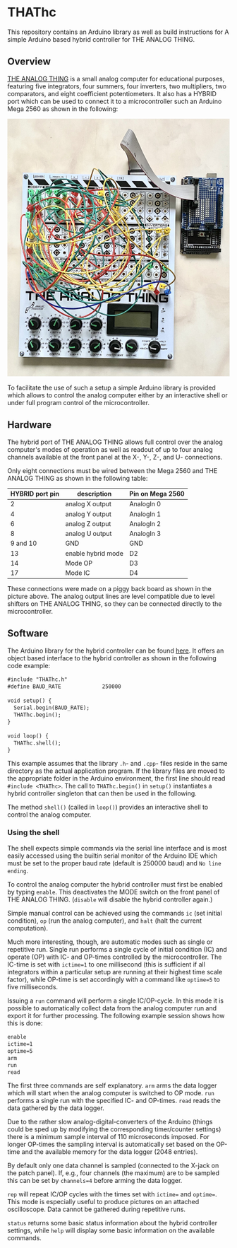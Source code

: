 # THAThc
This repository contains an Arduino library as well as build instructions for
A simple Arduino based hybrid controller for THE ANALOG THING.

## Overview
[THE ANALOG THING](https://github.com/anabrid/THAThc) is a small analog 
computer for educational purposes, featuring five integrators, four summers,
four inverters, two multipliers, two comparators, and eight coefficient
potentiometers. It also has a HYBRID port which can be used to connect it 
to a microcontroller such an Arduino Mega 2560 as shown in the following:

![HCsetup.jpg](HCsetup.jpg)

To facilitate the use of such a setup a simple Arduino library is provided
which allows to control the analog computer either by an interactive shell 
or under full program control of the microcontroller.

## Hardware
The hybrid port of THE ANALOG THING allows full control over the analog
computer's modes of operation as well as readout of up to four analog 
channels available at the front panel at the X-, Y-, Z-, and U- connections.

Only eight connections must be wired between the Mega 2560 and THE ANALOG
THING as shown in the following table:

|HYBRID port pin|description|Pin on Mega 2560|
|---------------|-----------|----------------|
|2|analog X output|AnalogIn 0|
|4|analog Y output|AnalogIn 1|
|6|analog Z output|AnalogIn 2|
|8|analog U output|AnalogIn 3|
|9 and 10|GND|GND|
|13|enable hybrid mode|D2|
|14|Mode OP|D3|
|17|Mode IC|D4|

These connections were made on a piggy back board as shown in the picture above.
The analog output lines are level compatible due to level shifters on THE
ANALOG THING, so they can be connected directly to the microcontroller.

## Software
The Arduino library for the hybrid controller can be found 
[here](THAThc). It offers an object based interface to the hybrid controller as
shown in the following code example:
```
#include "THAThc.h"
#define BAUD_RATE             250000

void setup() {
  Serial.begin(BAUD_RATE);
  THAThc.begin();
}

void loop() {
  THAThc.shell();
}
```

This example assumes that the library `.h`- and `.cpp`- files reside in the 
same directory as the actual application program. If the library files are 
moved to the appropriate folder in the Arduino environment, the first line
should read `#include <THAThc>`. The call to `THAThc.begin()` in `setup()` 
instantiates a hybrid controller singleton that can then be used in the 
following.

The method `shell()` (called in `loop()`) provides an interactive shell to 
control the analog computer.

### Using the shell
The shell expects simple commands via the serial line interface and is most
easily accessed using the builtin serial monitor of the Arduino IDE which 
must be set to the proper baud rate (default is 250000 baud) and `No line 
ending`.

To control the analog computer the hybrid controller must first be enabled 
by typing `enable`. This deactivates the MODE switch on the front panel of 
THE ANALOG THING. (`disable` will disable the hybrid controller again.)

Simple manual control can be achieved using the commands `ic` (set initial
condition), `op` (run the analog computer), and `halt` (halt the current 
computation). 

Much more interesting, though, are automatic modes such as single or repetitive
run. Single run performs a single cycle of initial condition (IC) and 
operate (OP) with IC- and OP-times controlled by the microcontroller. The 
IC-time is set with `ictime=1` to one millisecond (this is sufficient if all
integrators within a particular setup are running at their highest time scale
factor), while OP-time is set accordingly with a command like `optime=5` to
five milliseconds.

Issuing a `run` command will perform a single IC/OP-cycle. In this mode it 
is possible to automatically collect data from the analog computer run and 
export it for further processing. The following example session shows how 
this is done:
```
enable
ictime=1
optime=5
arm
run
read
```
The first three commands are self explanatory. `arm` arms the data logger which
will start when the analog computer is switched to OP mode. `run` performs a 
single run with the specified IC- and OP-times. `read` reads the data gathered
by the data logger.

Due to the rather slow analog-digital-converters of the Arduino (things could
be sped up by modifying the corresponding timer/counter settings) there is a 
minimum sample interval of 110 microseconds imposed. For longer OP-times the
sampling interval is automatically set based on the OP-time and the available
memory for the data logger (2048 entries). 

By default only one data channel is sampled (connected to the X-jack on the 
patch panel). If, e.g., four channels (the maximum) are to be sampled this
can be set by `channels=4` before arming the data logger.

`rep` will repeat IC/OP cycles with the times set with `ictime=` and 
`optime=`. This mode is especially useful to produce pictures on an attached
oscilloscope. Data cannot be gathered during repetitive runs. 

`status` returns some basic status information about the hybrid controller
settings, while `help` will display some basic information on the available
commands.

